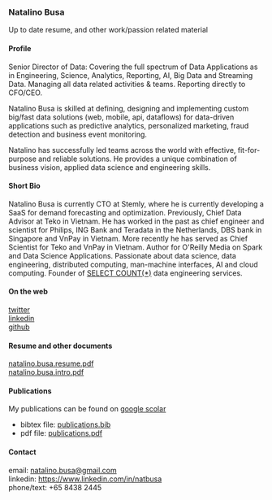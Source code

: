 ### Natalino Busa

Up to date resume, and other work/passion related material

#### Profile

Senior Director of Data: Covering the full spectrum of Data Applications as in
Engineering, Science, Analytics, Reporting, AI, Big Data and Streaming Data.
Managing all data related activities & teams. Reporting directly to CFO/CEO.

Natalino Busa is skilled at defining, designing and implementing custom big/fast
data solutions (web, mobile, api, dataflows) for data-driven applications such
as predictive analytics, personalized marketing, fraud detection and business
event monitoring.

Natalino has successfully led teams across the world with effective,
fit-for-purpose and reliable solutions. He provides a unique combination of
business vision, applied data science and engineering skills.

#### Short Bio

Natalino Busa is currently CTO at Stemly, where he is currently developing a SaaS for
demand forecasting and optimization. Previously, Chief Data Advisor at Teko in Vietnam.
He has worked in the past as chief engineer and scientist for Philips,
ING Bank and Teradata in the Netherlands, DBS bank in Singapore and VnPay in
Vietnam. More recently he has served as Chief Scientist for Teko and VnPay in
Vietnam. Author for O'Reilly Media on Spark and Data Science Applications.
Passionate about data science, data engineering, distributed computing,
man-machine interfaces, AI and cloud computing.  Founder of [SELECT COUNT(\*)](http://selectcountstar.com) data engineering
services.

#### On the web

[twitter](https://twitter.com/natbusa)  
[linkedin](https://www.linkedin.com/in/natbusa/)  
[github](https://github.com/natbusa)  

#### Resume and other documents

[natalino.busa.resume.pdf](https://github.com/natbusa/resume/raw/master/files/natalino.busa.resume.pdf)  
[natalino.busa.intro.pdf](https://github.com/natbusa/resume/raw/master/files/natalino.busa.intro.pdf)

#### Publications

My publications can be found on [google scolar](https://scholar.google.com.sg/citations?user=tWVGk_QAAAAJ&hl=en)  

-   bibtex file:  [publications.bib](https://github.com/natbusa/resume/raw/master/sources/publications.bib)  
-   pdf file: [publications.pdf](https://github.com/natbusa/resume/raw/master/files/publications.pdf)

#### Contact

email: natalino.busa@gmail.com  
linkedin: <https://www.linkedin.com/in/natbusa>  
phone/text: +65 8438 2445
